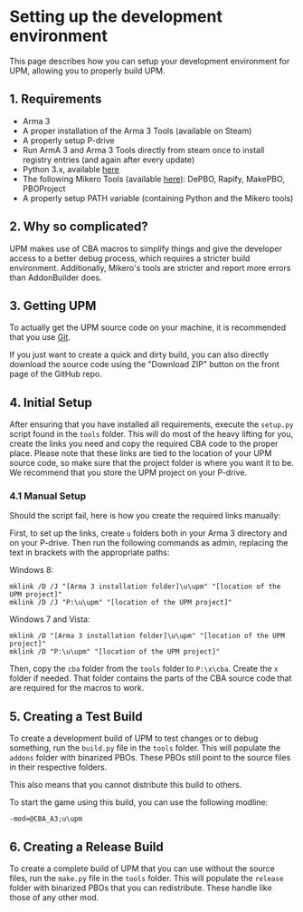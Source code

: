 # Setting up the development environment

This page describes how you can setup your development environment for UPM, allowing you to properly build UPM.


## 1. Requirements

- Arma 3 
- A proper installation of the Arma 3 Tools (available on Steam)
- A properly setup P-drive
- Run ArmA 3 and Arma 3 Tools directly from steam once to install registry entries (and again after every update)
- Python 3.x, available [here](http://www.python.org)
- The following Mikero Tools (available [here](https://dev.withsix.com/projects/mikero-pbodll/files)): DePBO, Rapify, MakePBO, PBOProject
- A properly setup PATH variable (containing Python and the Mikero tools)


## 2. Why so complicated?

 UPM makes use of CBA macros to simplify things and give the developer access to a better debug process, which requires a stricter build environment. Additionally, Mikero's tools are stricter and report more errors than AddonBuilder does.


## 3. Getting UPM

To actually get the UPM source code on your machine, it is recommended that you use [Git](https://github.com/upmod/UPM/blob/task%235/documentation/development/git.md#make-repository-for-work).

If you just want to create a quick and dirty build, you can also directly download the source code using the "Download ZIP" button on the front page of the GitHub repo.


## 4. Initial Setup

After ensuring that you have installed all requirements, execute the `setup.py` script found in the `tools` folder. This will do most of the heavy lifting for you, create the links you need and copy the required CBA code to the proper place. Please note that these links are tied to the location of your UPM source code, so make sure that the project folder is where you want it to be. We recommend that you store the UPM project on your P-drive.

### 4.1 Manual Setup

Should the script fail, here is how you create the required links manually:

First, to set up the links, create `u` folders both in your Arma 3 directory and on your P-drive. Then run the following commands as admin, replacing the text in brackets with the appropriate paths:

Windows 8:

```
mklink /D /J "[Arma 3 installation folder]\u\upm" "[location of the UPM project]"
mklink /D /J "P:\u\upm" "[location of the UPM project]"
```

Windows 7 and Vista:

```
mklink /D "[Arma 3 installation folder]\u\upm" "[location of the UPM project]"
mklink /D "P:\u\upm" "[location of the UPM project]"
```

Then, copy the `cba` folder from the `tools` folder to `P:\x\cba`. Create the `x` folder if needed. That folder contains the parts of the CBA source code that are required for the macros to work.


## 5. Creating a Test Build

To create a development build of UPM to test changes or to debug something, run the `build.py` file in the `tools` folder. This will populate the `addons` folder with binarized PBOs. These PBOs still point to the source files in their respective folders.

This also means that you cannot distribute this build to others.

To start the game using this build, you can use the following modline:

```
-mod=@CBA_A3;u\upm
```

## 6. Creating a Release Build

To create a complete build of UPM that you can use without the source files, run the `make.py` file in the `tools` folder. This will populate the `release` folder with binarized PBOs that you can redistribute. These handle like those of any other mod.
